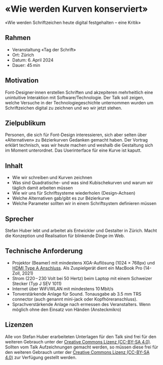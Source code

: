 # «Wie werden Kurven konserviert»
«Wie werden Schriftzeichen heute digital festgehalten – eine Kritik»

## Rahmen
* Veranstaltung «Tag der Schrift»
* Ort: Zürich
* Datum: 6. April 2024 
* Dauer: 45 min

## Motivation
Font-Designer·innen erstellen Schriften und akzepiteren mehrheitlich eine unintuitive Interaktion mit Software/Technologie. Der Talk soll zeigen, welche Versuche in der Technologiegeschichte unternommen wurden um Schriftzeichen digital zu zeichnen und wo wir jetzt stehen.  

## Zielpublikum
Personen, die sich für Font-Design interessieren, sich aber selten über «Alternativen» zu Bézierkurven Gedanken gemacht haben. Der Vortrag erklärt technisch, was wir heute machen und weshalb die Gestaltung sich im Moment unterordnet. Das Userinterface für eine Kurve ist kaputt.

## Inhalt
* Wie wir schreiben und Kurven zeichnen
* Was sind Quadratische- und was sind Kubischekurven und warum wir täglich damit arbeiten müssen
* Wie wir uns für Schriftsysteme wiederholen (Design-Achsen)
* Welche Alternativen gab/gibt es zur Bézierkurve
* Welche Parameter sollten wir in einem Schriftsystem definieren müssen

## Sprecher
Stefan Huber lebt und arbeitet als Entwickler und Gestalter in Zürich. Macht die Konzeption und Realisation für blinkende Dinge im Web.

## Technische Anforderung
* Projektor (Beamer) mit mindestens XGA-Auflösung (1024 × 768px) und [HDMI Type A Anschluss](https://en.wikipedia.org/wiki/HDMI#/media/File:HDMI_Connector_Types.png). Als Zuspielgerät dient ein MacBook Pro (14-Zoll, 2021)
* Strom (220 – 230 Volt bei 50 Hertz) beim Laptop mit einem Schweizer Stecker (Typ J SEV 1011)
* Internet über WiFi/WLAN mit mindestens 10 Mbit/s
* Tonverstärkende Anlage für Sound. Tonausgabe ab 3.5 mm TRS connector (auch genannt mini-jack oder Kopfhöreranschluss).
* Sprachverstärkende Anlage nach ermessen des Veranstalters. Wenn möglich ohne den Einsatz von Händen (Ansteckmikro)

## Lizenzen
Alle von Stefan Huber erarbeiteten Unterlagen für den Talk sind frei für den weiteren Gebrauch unter der [Creative Commons Lizenz (CC-BY-SA 4.0)](https://creativecommons.org/licenses/by-sa/4.0/).
Sollten vom Talk Aufzeichnungen gemacht werden, so müssen diese frei für den weiteren Gebrauch unter der [Creative Commons Lizenz (CC-BY-SA 4.0)](https://creativecommons.org/licenses/by-sa/4.0/) zur Verfügung gestellt werden.

